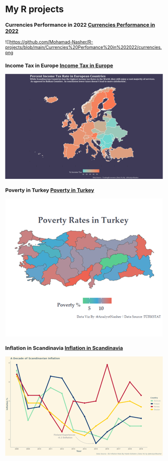 # My R projects

### Currencies Performance in 2022 [Currencies Performance in 2022](https://github.com/Mohamad-Nasher/R-projects/tree/main/Currencies%20Perfomance%20in%202022)
![]https://github.com/Mohamad-Nasher/R-projects/blob/main/Currencies%20Perfomance%20in%202022/currencies.png

### Income Tax in Europe [Income Tax in Europe](https://github.com/Mohamad-Nasher/R-projects/tree/main/Income%20Tax%20in%20Europe)
![](https://github.com/Mohamad-Nasher/R-projects/blob/main/Income%20Tax%20in%20Europe/incometax.PNG)

### Poverty in Turkey  [Poverty in Turkey](https://github.com/Mohamad-Nasher/R-projects/tree/main/Poverty%20in%20Turkey)
![](https://github.com/Mohamad-Nasher/R-projects/blob/main/Poverty%20in%20Turkey/Poverty%20in%20Turkey.png)

### Inflation in Scandinavia [Inflation in Scandinavia](https://github.com/Mohamad-Nasher/R-projects/tree/main/Inflation%20in%20Scandinavia)
![](https://github.com/Mohamad-Nasher/R-projects/blob/main/Inflation%20in%20Scandinavia/Inflation%20in%20Scandinavia.png)
